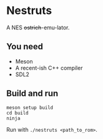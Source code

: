 # Nestruts

A NES ~~ostrich~~-emu-lator.

## You need

* Meson
* A recent-ish C++ compiler
* SDL2

## Build and run

```
meson setup build
cd build
ninja
```

Run with `./nestruts <path_to_rom>`.
